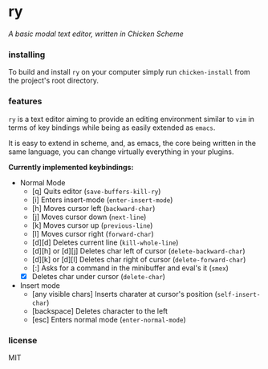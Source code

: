 # ry

_A basic modal text editor, written in Chicken Scheme_

### installing

To build and install `ry` on your computer simply run `chicken-install` from the
project's root directory.

### features

`ry` is a text editor aiming to provide an editing environment similar to `vim`
in terms of key bindings while being as easily extended as `emacs`.

It is easy to extend in scheme, and, as emacs, the core being written in the same
language, you can change virtually everything in your plugins.

**Currently implemented keybindings:**

- Normal Mode
  - [q] Quits editor (`save-buffers-kill-ry`)
  - [i] Enters insert-mode (`enter-insert-mode`)
  - [h] Moves cursor left (`backward-char`)
  - [j] Moves cursor down (`next-line`)
  - [k] Moves cursor up (`previous-line`)
  - [l] Moves cursor right (`forward-char`)
  - [d][d] Deletes current line (`kill-whole-line`)
  - [d][h] or [d][j] Deletes char left of cursor  (`delete-backward-char`)
  - [d][k] or [d][l] Deletes char right of cursor  (`delete-forward-char`)
  - [:] Asks for a command in the minibuffer and eval's it (`smex`)
  - [x] Deletes char under cursor (`delete-char`)
- Insert mode
  - [any visible chars] Inserts charater at cursor's position (`self-insert-char`)
  - [backspace] Deletes character to the left
  - [esc] Enters normal mode  (`enter-normal-mode`)

### license

MIT
